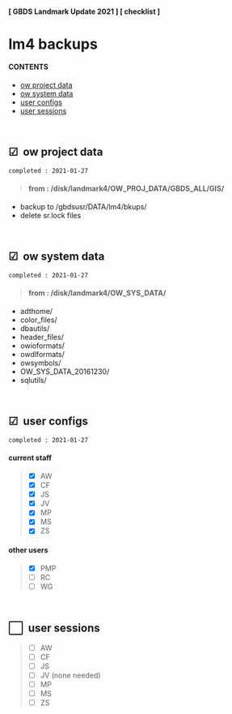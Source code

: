 #### [ GBDS Landmark Update 2021 ] [ checklist ]

# lm4 backups

#### CONTENTS

* [ow project data](#ow-project-data)
* [ow system data](#ow-system-data)
* [user configs](#user-configs)
* [user sessions](#user-sessions)

<br>


## &#x2611;&#x00A0; ow project data

```
completed : 2021-01-27
```

> #### from : /disk/landmark4/OW\_PROJ\_DATA/GBDS\_ALL/GIS/

* backup to /gbdsusr/DATA/lm4/bkups/
* delete sr.lock files

<br>

## &#x2611;&#x00A0; ow system data

```
completed : 2021-01-27
```

> #### from : /disk/landmark4/OW\_SYS\_DATA/

* adthome/
* color\_files/
* dbautils/
* header\_files/
* owioformats/
* owdlformats/
* owsymbols/
* OW\_SYS\_DATA\_20161230/
* sqlutils/

<br>

## &#x2611;&#x00A0; user configs

```
completed : 2021-01-27
```

#### current staff

<blockquote>

* [x] AW
* [x] CF
* [x] JS
* [x] JV
* [x] MP
* [x] MS
* [x] ZS

</blockquote>


#### other users

<blockquote>

* [x] PMP
* [ ] RC
* [ ] WG

</blockquote>

<br>

## &#x2B1C;&#x00A0; user sessions

<!--
```
completed : 2021-mm-dd
```
-->

<blockquote>

* [ ] AW
* [ ] CF
* [ ] JS
* [ ] JV (none needed)
* [ ] MP
* [ ] MS
* [ ] ZS

</blockquote>

<!--
x2B1C :white_large_square:
x2611 :ballot_box_with_check:

# alts #
x2705 :white_check_mark:
x2714 :heavy_check_mark:
x25FD :white_medium_small_square:
-->
